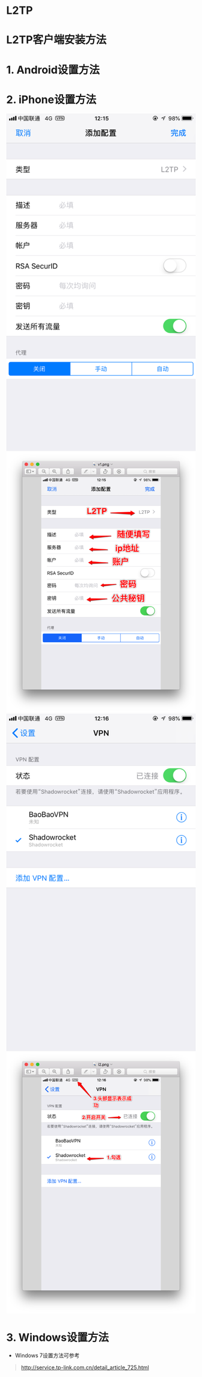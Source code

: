 # L2TP
# L2TP客户端安装方法

# 1. Android设置方法 
        

# 2. iPhone设置方法 

![image description](i1.png)
![image description](i1.1.png)
![image description](i2.png)
![image description](i2.2.png)


# 3. Windows设置方法

- Windows 7设置方法可参考 
> http://service.tp-link.com.cn/detail_article_725.html
